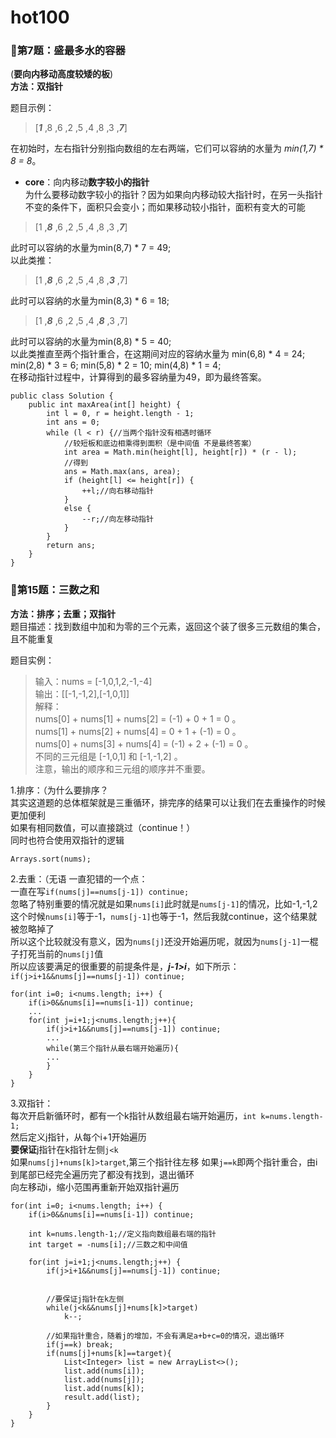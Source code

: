 # hot100
### 🤡第7题：盛最多水的容器
(**要向内移动高度较矮的板**)  
**方法：双指针**  

题目示例：
>[_**1**_ ,8 ,6 ,2 ,5 ,4 ,8 ,3 ,_**7**_]  

在初始时，左右指针分别指向数组的左右两端，它们可以容纳的水量为 *min(1,7) * 8 = 8*。  
* **core**：向内移动**数字较小的指针**  
为什么要移动数字较小的指针？因为如果向内移动较大指针时，在另一头指针不变的条件下，面积只会变小；而如果移动较小指针，面积有变大的可能
>[1 ,**_8_** ,6 ,2 ,5 ,4 ,8 ,3 ,_**7**_]

此时可以容纳的水量为min(8,7) * 7 = 49;  
以此类推：  
>[1 ,**_8_** ,6 ,2 ,5 ,4 ,8 ,**_3_** ,7]   

此时可以容纳的水量为min(8,3) * 6 = 18;  
>[1 ,**_8_** ,6 ,2 ,5 ,4 ,**_8_** ,3 ,7]   

此时可以容纳的水量为min(8,8) * 5 = 40;  
以此类推直至两个指针重合，在这期间对应的容纳水量为 min(6,8) * 4 = 24; min(2,8) * 3 = 6; min(5,8) * 2 = 10; min(4,8) * 1 = 4;  
在移动指针过程中，计算得到的最多容纳量为49，即为最终答案。  

```
public class Solution {
    public int maxArea(int[] height) {
        int l = 0, r = height.length - 1;
        int ans = 0;
        while (l < r) {//当两个指针没有相遇时循环
            //较短板和底边相乘得到面积（是中间值 不是最终答案）
            int area = Math.min(height[l], height[r]) * (r - l);
            //得到
            ans = Math.max(ans, area);
            if (height[l] <= height[r]) {
                ++l;//向右移动指针
            }
            else {
                --r;//向左移动指针
            }
        }
        return ans;
    }
}

```
### 🤡第15题：三数之和 
**方法：排序；去重；双指针**  
题目描述：找到数组中加和为零的三个元素，返回这个装了很多三元数组的集合，且不能重复

题目实例：
>输入：nums = [-1,0,1,2,-1,-4]  
输出：[[-1,-1,2],[-1,0,1]]  
解释：  
nums[0] + nums[1] + nums[2] = (-1) + 0 + 1 = 0 。  
nums[1] + nums[2] + nums[4] = 0 + 1 + (-1) = 0 。  
nums[0] + nums[3] + nums[4] = (-1) + 2 + (-1) = 0 。  
不同的三元组是 [-1,0,1] 和 [-1,-1,2] 。  
注意，输出的顺序和三元组的顺序并不重要。  

1.排序：（为什么要排序？  
其实这道题的总体框架就是三重循环，排完序的结果可以让我们在去重操作的时候更加便利  
如果有相同数值，可以直接跳过（continue！）  
同时也符合使用双指针的逻辑
```
Arrays.sort(nums);
```
2.去重：（无语
一直犯错的一个点：  
一直在写```if(nums[j]==nums[j-1]) continue;```  
忽略了特别重要的情况就是如果```nums[i]```此时就是```nums[j-1]```的情况，比如-1,-1,2  
这个时候```nums[i]```等于-1，```nums[j-1]```也等于-1，然后我就continue，这个结果就被忽略掉了  
所以这个比较就没有意义，因为```nums[j]```还没开始遍历呢，就因为```nums[j-1]```一棍子打死当前的```nums[j]```值  
所以应该要满足的很重要的前提条件是，_**j-1>i**_，如下所示：  
```if(j>i+1&&nums[j]==nums[j-1]) continue;```
```
for(int i=0; i<nums.length; i++) {
    if(i>0&&nums[i]==nums[i-1]) continue;
    ...
    for(int j=i+1;j<nums.length;j++){
        if(j>i+1&&nums[j]==nums[j-1]) continue;
        ...
        while(第三个指针从最右端开始遍历){
        ...
        }
    }
}
```  
3.双指针：  
每次开启新循环时，都有一个k指针从数组最右端开始遍历，```int k=nums.length-1;```  
然后定义j指针，从每个i+1开始遍历  
**要保证**j指针在k指针左侧```j<k```  
如果```nums[j]+nums[k]>target```,第三个指针往左移
如果```j==k```即两个指针重合，由i到尾部已经完全遍历完了都没有找到，退出循环  
向左移动i，缩小范围再重新开始双指针遍历

```
for(int i=0; i<nums.length; i++) {
    if(i>0&&nums[i]==nums[i-1]) continue;
    
    int k=nums.length-1;//定义指向数组最右端的指针
    int target = -nums[i];//三数之和中间值
    
    for(int j=i+1;j<nums.length;j++) {
        if(j>i+1&&nums[j]==nums[j-1]) continue;
        
        
        //要保证j指针在k左侧
        while(j<k&&nums[j]+nums[k]>target)
            k--;
            
        //如果指针重合，随着j的增加，不会有满足a+b+c=0的情况，退出循环
        if(j==k) break;
        if(nums[j]+nums[k]==target){
            List<Integer> list = new ArrayList<>();
            list.add(nums[i]);
            list.add(nums[j]);
            list.add(nums[k]);
            result.add(list);
        }
    }
}
```